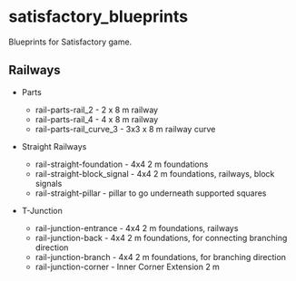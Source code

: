 # satisfactory_blueprints
Blueprints for Satisfactory game.

## Railways

- Parts
   - rail-parts-rail_2 - 2 x 8 m railway
   - rail-parts-rail_4 - 4 x 8 m railway
   - rail-parts-rail_curve_3 - 3x3 x 8 m railway curve

- Straight Railways
   - rail-straight-foundation - 4x4 2 m foundations
   - rail-straight-block_signal - 4x4 2 m foundations, railways, block signals
   - rail-straight-pillar - pillar to go underneath supported squares

- T-Junction
   - rail-junction-entrance - 4x4 2 m foundations, railways
   - rail-junction-back - 4x4 2 m foundations, for connecting branching direction
   - rail-junction-branch - 4x4 2 m foundations, for branching direction
   - rail-junction-corner - Inner Corner Extension 2 m
